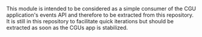 This module is intended to be considered as a simple consumer of the CGU application's events API and therefore to be extracted from this repository. It is still in this repository to facilitate quick iterations but should be extracted as soon as the CGUs app is stabilized.
